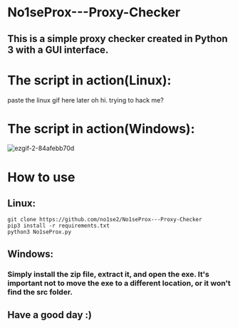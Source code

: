 # No1seProx---Proxy-Checker

## This is a simple proxy checker created in Python 3 with a GUI interface.

# The script in action(Linux):
paste the linux gif here later oh hi.    trying to hack me?

# The script in action(Windows):
![ezgif-2-84afebb70d](https://github.com/no1se2/No1seProx---Proxy-Checker/assets/98566890/fccc481e-118c-4cc8-81f0-c2c001bf78ef)


# How to use
## Linux:
```
git clone https://github.com/no1se2/No1seProx---Proxy-Checker
pip3 install -r requirements.txt
python3 No1seProx.py
```
## Windows:
### Simply install the zip file, extract it, and open the exe. It's important not to move the exe to a different location, or it won't find the src folder.

## Have a good day :)


